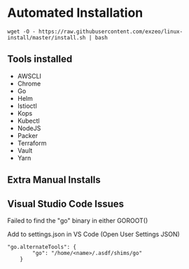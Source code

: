 # Automated Installation

```
wget -O - https://raw.githubusercontent.com/exzeo/linux-install/master/install.sh | bash
```

## Tools installed
* AWSCLI
* Chrome
* Go
* Helm
* Istioctl
* Kops
* Kubectl
* NodeJS
* Packer
* Terraform
* Vault
* Yarn


## Extra Manual Installs


## Visual Studio Code Issues
Failed to find the "go" binary in either GOROOT()

Add to settings.json in VS Code (Open User Settings JSON)
```
"go.alternateTools": {
        "go": "/home/<name>/.asdf/shims/go"
    }
```